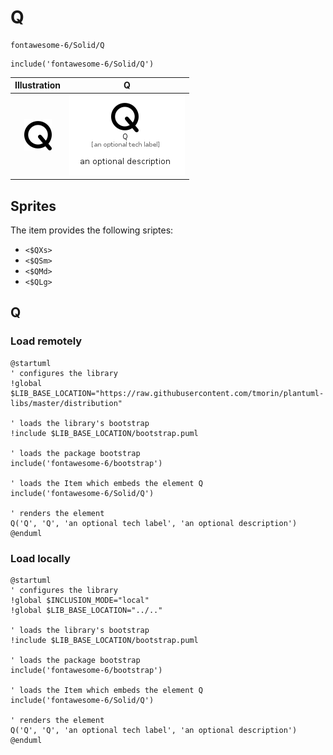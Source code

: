 # Q


```text
fontawesome-6/Solid/Q
```

```text
include('fontawesome-6/Solid/Q')
```



| Illustration | Q |
| :---: | :---: |
| ![illustration for Illustration](../../fontawesome-6/Solid/Q.png) | ![illustration for Q](../../fontawesome-6/Solid/Q.Local.png) |



## Sprites
The item provides the following sriptes:

- `<$QXs>`
- `<$QSm>`
- `<$QMd>`
- `<$QLg>`





## Q

### Load remotely
```plantuml
@startuml
' configures the library
!global $LIB_BASE_LOCATION="https://raw.githubusercontent.com/tmorin/plantuml-libs/master/distribution"

' loads the library's bootstrap
!include $LIB_BASE_LOCATION/bootstrap.puml

' loads the package bootstrap
include('fontawesome-6/bootstrap')

' loads the Item which embeds the element Q
include('fontawesome-6/Solid/Q')

' renders the element
Q('Q', 'Q', 'an optional tech label', 'an optional description')
@enduml
```

### Load locally
```plantuml
@startuml
' configures the library
!global $INCLUSION_MODE="local"
!global $LIB_BASE_LOCATION="../.."

' loads the library's bootstrap
!include $LIB_BASE_LOCATION/bootstrap.puml

' loads the package bootstrap
include('fontawesome-6/bootstrap')

' loads the Item which embeds the element Q
include('fontawesome-6/Solid/Q')

' renders the element
Q('Q', 'Q', 'an optional tech label', 'an optional description')
@enduml
```

